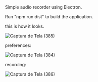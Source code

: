 Simple audio recorder using Electron.

Run "npm run dist" to build the application.

this is how it looks.

![Captura de Tela (385)](https://user-images.githubusercontent.com/56653059/203140029-0d513cb3-fdd1-4058-81ef-f38024e43cef.png)


preferences: 


![Captura de Tela (384)](https://user-images.githubusercontent.com/56653059/203139738-93000744-97e9-46fa-868f-25dc5543a5f4.png)



recording: 


![Captura de Tela (386)](https://user-images.githubusercontent.com/56653059/203140123-2bf34518-71ff-47f6-9f2a-84e6cf1b64ed.png)
